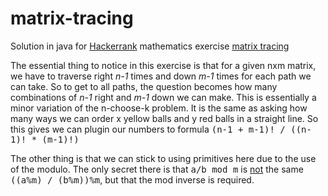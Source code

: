 # matrix-tracing
Solution in java for [Hackerrank](https://www.hackerrank.com) mathematics exercise [matrix tracing](https://www.hackerrank.com/challenges/matrix-tracing/problem)

The essential thing to notice in this exercise is that for a given nxm matrix, we have to traverse right _n-1_ times
and down _m-1_ times for each path we can take. So to get to all paths, the question becomes how many combinations
of _n-1_ right and _m-1_ down we can make. This is essentially a minor variation of the n-choose-k problem. It is the
same as asking how many ways we can order x yellow balls and y red balls in a straight line. So this gives we can
plugin our numbers to formula <tt>(n-1 + m-1)! / ((n-1)! * (m-1)!)</tt>


The other thing is that we can stick to using primitives here due to the use of the modulo. The only secret there
is that <tt>a/b mod m</tt> is <u>not</u> the same <tt>((a%m) / (b%m))%m</tt>, but that the mod inverse is required.